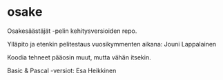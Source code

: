 # osake
Osakesäästäjät -pelin kehitysversioiden repo.

Ylläpito ja etenkin pelitestaus vuosikymmenten aikana: Jouni Lappalainen

Koodia tehneet pääosin muut, mutta vähän itsekin. 

Basic & Pascal -versiot: Esa Heikkinen
